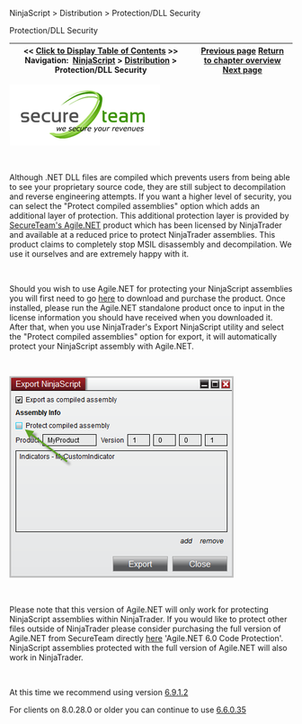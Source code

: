 ﻿


NinjaScript \> Distribution \> Protection/DLL Security






















Protection/DLL Security







| \<\< [Click to Display Table of Contents](protection_dll_security.md) \>\> **Navigation:**     [NinjaScript](ninjascript-1.md) \> [Distribution](distribution-1.md) \> Protection/DLL Security | [Previous page](export_problems-1.md) [Return to chapter overview](distribution-1.md) [Next page](commercial_distribution-1.md) |
| --- | --- |











[![SecureTeam](protection_dll_security_1.gif "SecureTeam")](http://www.secureteam.net/ "SecureTeam")


 


Although .NET DLL files are compiled which prevents users from being able to see your proprietary source code, they are still subject to decompilation and reverse engineering attempts. If you want a higher level of security, you can select the "Protect compiled assemblies" option which adds an additional layer of protection. This additional protection layer is provided by [SecureTeam's Agile.NET](http://www.secureteam.net/ninja-pricing "SecureTeam's Agile.NET") product which has been licensed by NinjaTrader and available at a reduced price to protect NinjaTrader assemblies. This product claims to completely stop MSIL disassembly and decompilation. We use it ourselves and are extremely happy with it.


 


Should you wish to use Agile.NET for protecting your NinjaScript assemblies you will first need to go [here](http://www.secureteam.net/ninja-pricing "CliSecure Download") to download and purchase the product. Once installed, please run the Agile.NET standalone product once to input in the license information you should have received when you downloaded it. After that, when you use NinjaTrader's Export NinjaScript utility and select the "Protect compiled assemblies" option for export, it will automatically protect your NinjaScript assembly with Agile.NET.


 


![Protection_DLL_Security_2](protection_dll_security_2.png)


 


Please note that this version of Agile.NET will only work for protecting NinjaScript assemblies within NinjaTrader. If you would like to protect other files outside of NinjaTrader please consider purchasing the full version of Agile.NET from SecureTeam directly [here](http://www.secureteam.net/ninja-pricing "Agile.NET Purchase") 'Agile.NET 6\.0 Code Protection'. NinjaScript assemblies protected with the full version of Agile.NET will also work in NinjaTrader.


 


At this time we recommend using version [6\.9\.1\.2](../../../content/AgileDotNetInstaller6912.exe)


For clients on 8\.0\.28\.0 or older you can continue to use [6\.6\.0\.35](../../../content/AgileDotNetInstaller66035.exe)








